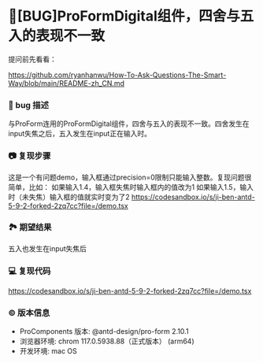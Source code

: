 # 🐛[BUG]ProFormDigital组件，四舍与五入的表现不一致

提问前先看看：

https://github.com/ryanhanwu/How-To-Ask-Questions-The-Smart-Way/blob/main/README-zh_CN.md

### 🐛 bug 描述

与ProForm连用的ProFormDigital组件，四舍与五入的表现不一致。四舍发生在input失焦之后，五入发生在input正在输入时。

### 📷 复现步骤

这是一个有问题demo，输入框通过precision=0限制只能输入整数。复现问题很简单，比如：
如果输入1.4，输入框失焦时输入框内的值改为1
如果输入1.5，输入时（未失焦）输入框的值就实时变为了2
https://codesandbox.io/s/ji-ben-antd-5-9-2-forked-2zq7cc?file=/demo.tsx

### 🏞 期望结果

五入也发生在input失焦后

### 💻 复现代码

https://codesandbox.io/s/ji-ben-antd-5-9-2-forked-2zq7cc?file=/demo.tsx

### © 版本信息

- ProComponents 版本: @antd-design/pro-form 2.10.1
- 浏览器环境: chrom 117.0.5938.88（正式版本） (arm64)
- 开发环境: mac OS
